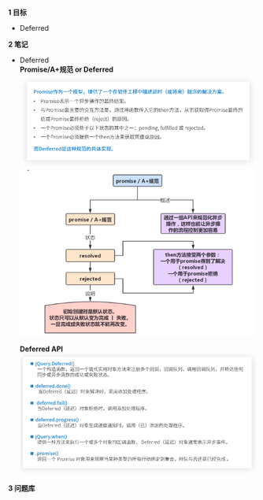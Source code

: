 
**1 目标**
* Deferred  

**2 笔记**
* Deferred  
  **Promise/A+规范 or Deferred**  
    ![Promise/A+规范 or Deferred](https://raw.githubusercontent.com/lotosv2010/Learn-WebFullStack/master/image/jquery-21-deferred.png)  
    ![Promise/A+规范 or Deferred](https://raw.githubusercontent.com/lotosv2010/Learn-WebFullStack/master/image/jquery-22-deferred.png)  

  **Deferred API**  
    ![Deferred API](https://raw.githubusercontent.com/lotosv2010/Learn-WebFullStack/master/image/jquery-23-deferred.png)   
  
**3 问题库**  
